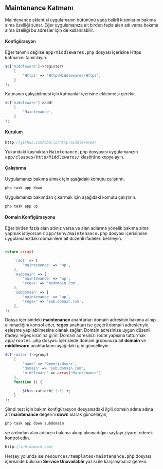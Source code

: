 
## Maintenance Katmanı

Maintenance eklentisi uygulamanın bütününü yada belirli kısımlarını bakıma alma özelliği sunar. Eğer uygulamanıza ait birden fazla alan adı varsa bakıma alma özelliği bu adresler için de kullanılabilir.

#### Konfigürasyon

Eğer tanımlı değilse <kbd>app/middlewares.php</kbd> dosyası içerisine Https katmanını tanımlayın.

```php
$c['middleware']->register(
    [
        'Https' => 'Http\Middlewares\Https',
    ]
);
```

Katmanın çalışabilmesi için katmanlar içerisine eklenmesi gerekir.

```php
$c['middleware']->add(
    [
        'Maintenance',
    ]
);
```

<a name="maintenance-add"></a>

#### Kurulum

```php
http://github.com/obullo/http-middlewares/
```

Yukarıdaki kaynaktan <kbd>Maintenance.php</kbd> dosyasını uygulamanızın <kbd>app/classes/Http/Middlewares/</kbd> klasörüne kopyalayın.

<a name="maintenance-run"></a>

#### Çalıştırma

Uygulamanızı bakıma almak için aşağıdaki komutu çalıştırın.

```php
php task app down
```

Uygulamanızı bakımdan çıkarmak için aşağıdaki komutu çalıştırın.

```php
php task app up
```

<a name="maintenance-configuration"></a>

#### Domain Konfigürasyonu

Eğer birden fazla alan adınız varsa ve alan adlarına yönelik bakıma alma yapmak istiyorsanız <kbd>app/$env/maintenance.php</kbd> dosyası içerisinden uygulamanızdaki domainlere ait düzenli ifadeleri belirleyin.

```php

return array(

    'root' => [
        'maintenance' => 'up',
    ],
    'mydomain' => [
        'maintenance' => 'up',
        'regex' => 'mydomain.com',
    ],
    'subdomain' => [
        'maintenance' => 'up',
        'regex' => 'sub.domain.com',
    ],
);
```

Dosya içerisindeki <b>maintenance</b> anahtarları domain adresinin bakıma alınıp alınmadığını kontrol eder, <b>regex</b> anahtarı ise geçerli domain adresleriyle eşleşme yapılabilmesine olanak sağlar. Domain adresinize uygun düzenli ifadeyi regex kısmına girin. Domain adresinizi route yapısına tutturmak <kbd>app/routes.php</kbd> dosyası içerisinde domain grubunuza ait <b>domain</b> ve <b>middleware</b> anahtarlarını aşağıdaki gibi güncelleyin.

```php
$c['router']->group(
    [
        'name' => 'GenericUsers',
        'domain' => 'sub.domain.com', 
        'middleware' => array('Maintenance')
    ],
    function () {

        $this->attach('(.*)');
    }
);
```

Şimdi test için bakım konfigürasyon dosyanızdaki ilgili domain adına adına ait <b>maintenance</b> değerini <b>down</b> olarak güncelleyin,

```php
php task app down subdomain
```

ve ardından alan adınızın bakıma alınıp alınmadığını sayfayı ziyaret ederek kontrol edin.

```php
http://sub.domain.com/
```

Herşey yolunda ise <kbd>resources/templates/maintenance.php</kbd> dosyası içerisinde bulunan <b>Service Unavailable</b> yazısı ile karşılaşmanız gerekir.
